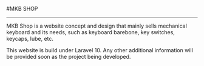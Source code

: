 #MKB SHOP
<hr>

MKB Shop is a website concept and design that mainly sells mechanical keyboard and its needs, such as keyboard barebone, key switches, keycaps, lube, etc.

This website is build under Laravel 10. Any other additional information will be provided soon as the project being developed. 
